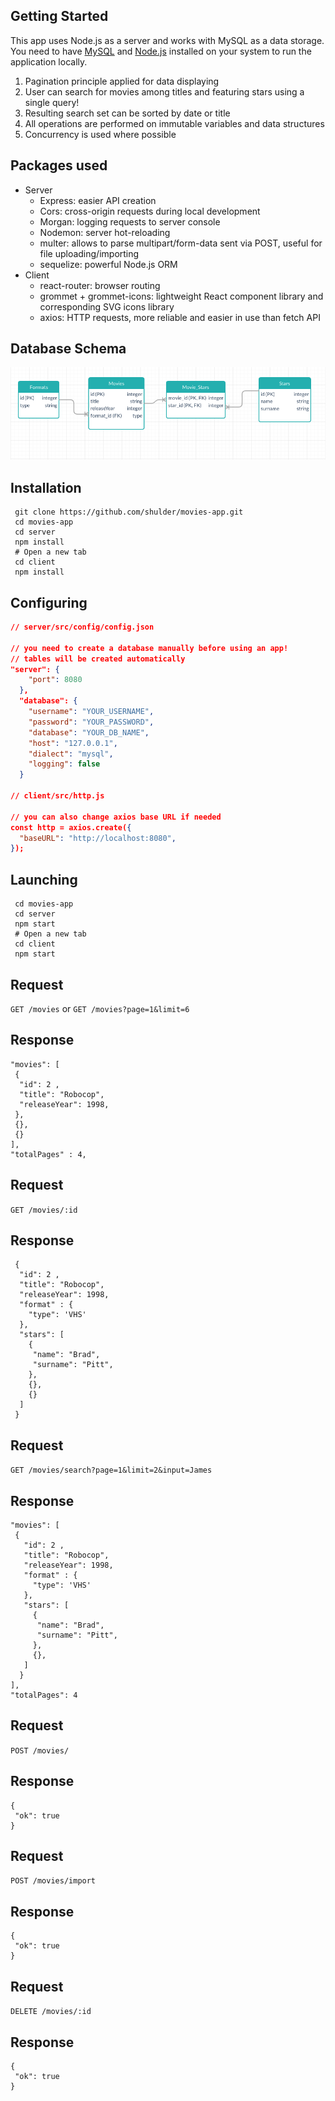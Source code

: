 ## Getting Started

This app uses Node.js as a server and works with MySQL as a data storage. You need to have [MySQL](https://dev.mysql.com/doc/mysql-installation-excerpt/5.7/en/) and [Node.js](https://nodejs.org/uk/) installed on your system to run the application locally. 


1. Pagination principle applied for data displaying
2. User can search for movies among titles and featuring stars using a single query!
3. Resulting search set can be sorted by date or title
4. All operations are performed on immutable variables and data structures
5. Concurrency is used where possible

## Packages used
- Server 
    - Express: easier API creation
    - Cors: cross-origin requests during local development
    - Morgan: logging requests to server console
    - Nodemon: server hot-reloading
    - multer: allows to parse multipart/form-data sent via POST, useful for file uploading/importing
    - sequelize: powerful Node.js ORM
- Client
    - react-router: browser routing
    - grommet + grommet-icons: lightweight React component library and corresponding SVG icons library
    - axios: HTTP requests, more reliable and easier in use than fetch API


## Database Schema

![](server/dbSchema.png)
 
 
## Installation
```
 git clone https://github.com/shulder/movies-app.git
 cd movies-app
 cd server
 npm install
 # Open a new tab
 cd client
 npm install
```

## Configuring 

```json
// server/src/config/config.json

// you need to create a database manually before using an app!
// tables will be created automatically
"server": {
    "port": 8080
  }, 
  "database": {
    "username": "YOUR_USERNAME",
    "password": "YOUR_PASSWORD",
    "database": "YOUR_DB_NAME",
    "host": "127.0.0.1",
    "dialect": "mysql",
    "logging": false
  }
  
// client/src/http.js

// you can also change axios base URL if needed
const http = axios.create({ 
  "baseURL": "http://localhost:8080", 
});
```

## Launching
```
 cd movies-app
 cd server
 npm start
 # Open a new tab
 cd client
 npm start
```

## Request

`GET /movies` or `GET /movies?page=1&limit=6`

## Response
    "movies": [ 
     {
      "id": 2 ,
      "title": "Robocop", 
      "releaseYear": 1998, 
     },
     {},
     {}
    ],
    "totalPages" : 4,
    
## Request

`GET /movies/:id`

## Response
     {
      "id": 2 ,
      "title": "Robocop", 
      "releaseYear": 1998, 
      "format" : {
        "type": 'VHS'
      },
      "stars": [
        {
         "name": "Brad",
         "surname": "Pitt",
        },
        {},
        {}
      ]
     }
       
    
## Request

`GET /movies/search?page=1&limit=2&input=James`


## Response
    "movies": [
     {
       "id": 2 ,
       "title": "Robocop", 
       "releaseYear": 1998, 
       "format" : {
         "type": 'VHS'
       },
       "stars": [
         {
          "name": "Brad",
          "surname": "Pitt",
         },
         {},
       ]
      }
    ],
    "totalPages": 4
    
    
    
## Request

`POST /movies/`

## Response

    {
     "ok": true
    }
    
    
## Request

`POST /movies/import`

## Response

    {
     "ok": true
    }
    
## Request

`DELETE /movies/:id `


## Response
    
    {
     "ok": true
    }
    
    
